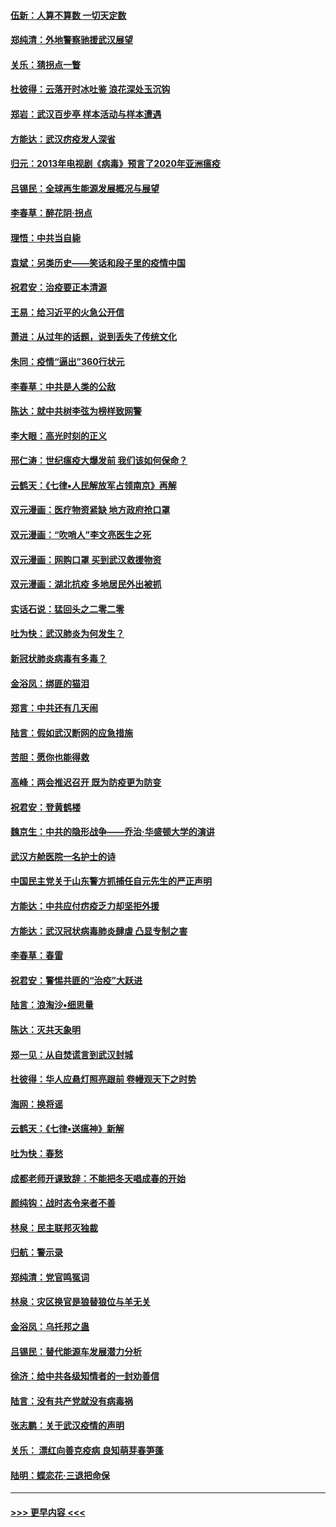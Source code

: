 #### [伍新：人算不算数 一切天定数](../pages/nsc993/n11893372.md?t=02261602) 
#### [郑纯清：外地警察驰援武汉展望](../pages/nsc993/n11893115.md?t=02261602) 
#### [关乐：猜拐点一瞥](../pages/nsc993/n11893020.md?t=02261602) 
#### [杜彼得：云落开时冰吐鉴 浪花深处玉沉钩](../pages/nsc993/n11892107.md?t=02261602) 
#### [郑岩：武汉百步亭 样本活动与样本遭遇](../pages/nsc993/n11892310.md?t=02261602) 
#### [方能达：武汉疠疫发人深省](../pages/nsc993/n11891376.md?t=02261602) 
#### [归元：2013年电视剧《病毒》预言了2020年亚洲瘟疫](../pages/nsc993/n11891126.md?t=02261602) 
#### [吕锡民：全球再生能源发展概况与展望](../pages/nsc993/n11890613.md?t=02261602) 
#### [李春草：醉花阴·拐点](../pages/nsc993/n11890567.md?t=02261602) 
#### [理悟：中共当自毙](../pages/nsc993/n11890559.md?t=02261602) 
#### [袁斌：另类历史——笑话和段子里的疫情中国](../pages/nsc993/n11889243.md?t=02261602) 
#### [祝君安：治疫要正本清源](../pages/nsc993/n11889085.md?t=02261602) 
#### [王易：给习近平的火急公开信](../pages/nsc993/n11888225.md?t=02261602) 
#### [萧进：从过年的话题，说到丢失了传统文化](../pages/nsc993/n11887732.md?t=02261602) 
#### [朱同：疫情“逼出”360行状元](../pages/nsc993/n11887678.md?t=02261602) 
#### [李春草：中共是人类的公敌](../pages/nsc993/n11887656.md?t=02261602) 
#### [陈达：就中共树李弦为榜样致网警](../pages/nsc993/n11887625.md?t=02261602) 
#### [李大眼：高光时刻的正义](../pages/nsc993/n11887585.md?t=02261602) 
#### [邢仁涛：世纪瘟疫大爆发前 我们该如何保命？](../pages/nsc993/n11887535.md?t=02261602) 
#### [云鹤天：《七律▪人民解放军占领南京》再解](../pages/nsc993/n11887524.md?t=02261602) 
#### [双元漫画：医疗物资紧缺 地方政府抢口罩](../pages/nsc993/n11884744.md?t=02261602) 
#### [双元漫画：“吹哨人”李文亮医生之死](../pages/nsc993/n11884705.md?t=02261602) 
#### [双元漫画：网购口罩 买到武汉救援物资](../pages/nsc993/n11884670.md?t=02261602) 
#### [双元漫画：湖北抗疫 多地居民外出被抓](../pages/nsc993/n11884643.md?t=02261602) 
#### [实话石说：猛回头之二零二零](../pages/nsc993/n11883968.md?t=02261602) 
#### [吐为快：武汉肺炎为何发生？](../pages/nsc993/n11882180.md?t=02261602) 
#### [新冠状肺炎病毒有多毒？](../pages/nsc993/n11881790.md?t=02261602) 
#### [金浴凤：绑匪的猫泪](../pages/nsc993/n11880664.md?t=02261602) 
#### [郑言：中共还有几天闹](../pages/nsc993/n11880645.md?t=02261602) 
#### [陆言：假如武汉断网的应急措施](../pages/nsc993/n11880619.md?t=02261602) 
#### [苦胆：愿你也能得救](../pages/nsc993/n11880601.md?t=02261602) 
#### [高峰：两会推迟召开  既为防疫更为防变](../pages/nsc993/n11879977.md?t=02261602) 
#### [祝君安：登黄鹤楼](../pages/nsc993/n11880583.md?t=02261602) 
#### [魏京生：中共的隐形战争——乔治‧华盛顿大学的演讲](../pages/nsc993/n11879765.md?t=02261602) 
#### [武汉方舱医院一名护士的诗](../pages/nsc993/n11878480.md?t=02261602) 
#### [中国民主党关于山东警方抓捕任自元先生的严正声明](../pages/nsc993/n11877506.md?t=02261602) 
#### [方能达：中共应付疠疫乏力却坚拒外援](../pages/nsc993/n11877497.md?t=02261602) 
#### [方能达：武汉冠状病毒肺炎肆虐 凸显专制之害](../pages/nsc993/n11877475.md?t=02261602) 
#### [李春草：春雷](../pages/nsc993/n11876287.md?t=02261602) 
#### [祝君安：警惕共匪的“治疫”大跃进](../pages/nsc993/n11876084.md?t=02261602) 
#### [陆言：浪淘沙•细思量](../pages/nsc993/n11876071.md?t=02261602) 
#### [陈达：灭共天象明](../pages/nsc993/n11876063.md?t=02261602) 
#### [郑一见：从自焚谎言到武汉封城](../pages/nsc993/n11875621.md?t=02261602) 
#### [杜彼得：华人应悬灯照亮跟前 卷幔观天下之时势](../pages/nsc993/n11874822.md?t=02261602) 
#### [海网：换将谣](../pages/nsc993/n11873712.md?t=02261602) 
#### [云鹤天：《七律▪送瘟神》新解](../pages/nsc993/n11873598.md?t=02261602) 
#### [吐为快：春愁](../pages/nsc993/n11872801.md?t=02261602) 
#### [成都老师开课致辞：不能把冬天唱成春的开始](../pages/nsc993/n11872653.md?t=02261602) 
#### [颜纯钩：战时态令来者不善](../pages/nsc993/n11872011.md?t=02261602) 
#### [林泉：民主联邦灭独裁](../pages/nsc993/n11870998.md?t=02261602) 
#### [归航：警示录](../pages/nsc993/n11870963.md?t=02261602) 
#### [郑纯清：党官鸣冤词](../pages/nsc993/n11870938.md?t=02261602) 
#### [林泉：灾区换官是狼替狼位与羊无关](../pages/nsc993/n11870896.md?t=02261602) 
#### [金浴凤：乌托邦之蛊](../pages/nsc993/n11870879.md?t=02261602) 
#### [吕锡民：替代能源车发展潜力分析](../pages/nsc993/n11870656.md?t=02261602) 
#### [徐济：给中共各级知情者的一封劝善信](../pages/nsc993/n11868561.md?t=02261602) 
#### [陆言：没有共产党就没有病毒祸](../pages/nsc993/n11868232.md?t=02261602) 
#### [张志鹏：关于武汉疫情的声明](../pages/nsc993/n11867182.md?t=02261602) 
#### [关乐： 漂红向善克疫病 良知萌芽春笋蓬](../pages/nsc993/n11865710.md?t=02261602) 
#### [陆明：蝶恋花‧三退把命保](../pages/nsc993/n11865673.md?t=02261602) 

----
#### [ >>> 更早内容 <<< ](../indexes/nsc993-earlier.md)
